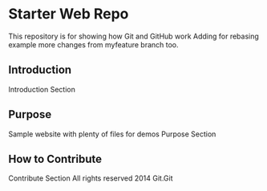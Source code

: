 # Starter Web Repo

This repository is for showing how Git and GitHub work
Adding for rebasing example
more changes from myfeature branch too.
## Introduction

Introduction Section

## Purpose

Sample website with plenty of files for demos
Purpose Section

## How to Contribute

Contribute Section
All rights reserved
2014 Git.Git